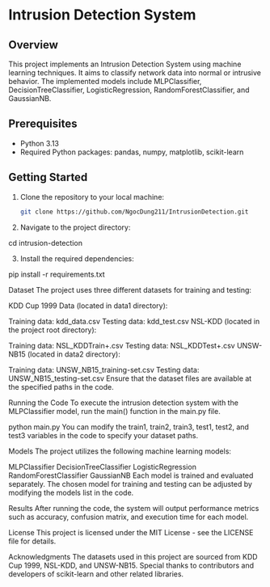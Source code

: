 # Intrusion Detection System

## Overview

This project implements an Intrusion Detection System using machine learning techniques. It aims to classify network data into normal or intrusive behavior. The implemented models include MLPClassifier, DecisionTreeClassifier, LogisticRegression, RandomForestClassifier, and GaussianNB.

## Prerequisites

- Python 3.13
- Required Python packages: pandas, numpy, matplotlib, scikit-learn

## Getting Started

1. Clone the repository to your local machine:

   ```bash
   git clone https://github.com/NgocDung211/IntrusionDetection.git
2. Navigate to the project directory:

cd intrusion-detection

3. Install the required dependencies:

pip install -r requirements.txt

Dataset
The project uses three different datasets for training and testing:

KDD Cup 1999 Data (located in data1 directory):

Training data: kdd_data.csv
Testing data: kdd_test.csv
NSL-KDD (located in the project root directory):

Training data: NSL_KDDTrain+.csv
Testing data: NSL_KDDTest+.csv
UNSW-NB15 (located in data2 directory):

Training data: UNSW_NB15_training-set.csv
Testing data: UNSW_NB15_testing-set.csv
Ensure that the dataset files are available at the specified paths in the code.

Running the Code
To execute the intrusion detection system with the MLPClassifier model, run the main() function in the main.py file.

python main.py
You can modify the train1, train2, train3, test1, test2, and test3 variables in the code to specify your dataset paths.

Models
The project utilizes the following machine learning models:

MLPClassifier
DecisionTreeClassifier
LogisticRegression
RandomForestClassifier
GaussianNB
Each model is trained and evaluated separately. The chosen model for training and testing can be adjusted by modifying the models list in the code.

Results
After running the code, the system will output performance metrics such as accuracy, confusion matrix, and execution time for each model.

License
This project is licensed under the MIT License - see the LICENSE file for details.

Acknowledgments
The datasets used in this project are sourced from KDD Cup 1999, NSL-KDD, and UNSW-NB15.
Special thanks to contributors and developers of scikit-learn and other related libraries.
